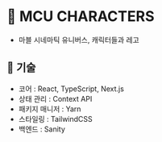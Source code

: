 # 🦄 MCU CHARACTERS

- 마블 시네마틱 유니버스, 캐릭터들과 레고

## 📌 기술

- 코어 : React, TypeScript, Next.js
- 상태 관리 : Context API
- 패키지 매니저 : Yarn
- 스타일링 : TailwindCSS
- 백엔드 : Sanity
